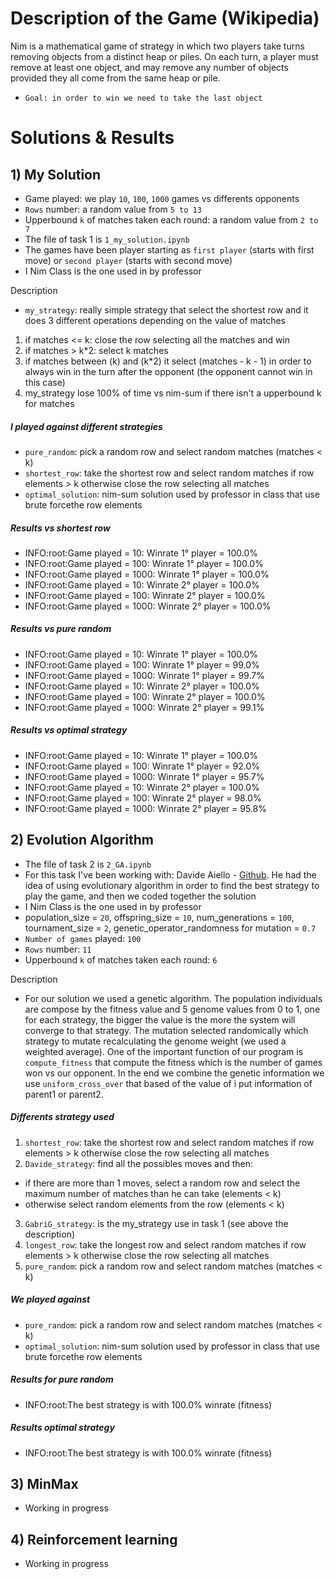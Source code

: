 # Description of the Game (Wikipedia)
Nim is a mathematical game of strategy in which two players take turns removing objects from a distinct heap or piles. On each turn, a player must remove at least one object, and may remove any number of objects provided they all come from the same heap or pile.
- `Goal: in order to win we need to take the last object`

# Solutions & Results
## 1) My Solution

- Game played: we play `10`, `100`, `1000` games vs differents opponents
- `Rows` number: a random value from `5 to 13`
- Upperbound `k` of matches taken each round: a random value from `2 to 7`
- The file of task 1 is `1_my_solution.ipynb`
- The games have been player starting as `first player` (starts with first move) or `second player` (starts with  second move)
- I Nim Class is the one used in by professor

Description

- `my_strategy`: really simple strategy that select the shortest row and it does 3 different operations depending on the value of matches
1. if matches <= k: close the row selecting all the matches and win
2. if matches > k*2: select k matches
3. if matches between (k) and (k*2) it select (matches - k - 1) in order to always win in the turn after the opponent (the opponent cannot win in this case)
4. my_strategy lose 100% of time vs nim-sum if there isn't a upperbound k for matches

##### I played against different strategies
- `pure_random`: pick a random row and select random matches (matches < k)
- `shortest_row`: take the shortest row and select random matches if row elements > k otherwise close the row selecting all matches
- `optimal_solution`: nim-sum solution used by professor in class that use brute forcethe row elements

##### Results vs shortest row
- INFO:root:Game played = 10: Winrate 1° player = 100.0% 
- INFO:root:Game played = 100: Winrate 1° player = 100.0% 
- INFO:root:Game played = 1000: Winrate 1° player = 100.0% 
- INFO:root:Game played = 10: Winrate 2° player = 100.0% 
- INFO:root:Game played = 100: Winrate 2° player = 100.0% 
- INFO:root:Game played = 1000: Winrate 2° player = 100.0% 

##### Results vs pure random
- INFO:root:Game played = 10: Winrate 1° player = 100.0% 
- INFO:root:Game played = 100: Winrate 1° player = 99.0% 
- INFO:root:Game played = 1000: Winrate 1° player = 99.7% 
- INFO:root:Game played = 10: Winrate 2° player = 100.0% 
- INFO:root:Game played = 100: Winrate 2° player = 100.0% 
- INFO:root:Game played = 1000: Winrate 2° player = 99.1%

##### Results vs optimal strategy
- INFO:root:Game played = 10: Winrate 1° player = 100.0% 
- INFO:root:Game played = 100: Winrate 1° player = 92.0% 
- INFO:root:Game played = 1000: Winrate 1° player = 95.7% 
- INFO:root:Game played = 10: Winrate 2° player = 100.0% 
- INFO:root:Game played = 100: Winrate 2° player = 98.0% 
- INFO:root:Game played = 1000: Winrate 2° player = 95.8% 

## 2) Evolution Algorithm
- The file of task 2 is `2_GA.ipynb` 
- For this task I've been working with: Davide Aiello - [Github](https://github.com/davideaiello/CI22-23_s303296). He had the idea of using evolutionary algorithm in order to find the best strategy to play the game, and then we coded together the solution
- I Nim Class is the one used in by professor
- population_size = `20`, offspring_size = `10`, num_generations = `100`, tournament_size = `2`, genetic_operator_randomness for mutation = `0.7`
- `Number of games` played: `100`
- `Rows` number: `11`
- Upperbound `k` of matches taken each round: `6`

Description
- For our solution we used a genetic algorithm. The population individuals are compose by the fitness value and 5 genome values from 0 to 1, one for each strategy, the bigger the value is the more the system will converge to that strategy. The mutation selected randomically which strategy to mutate recalculating the genome weight (we used a weighted average). One of the important function of our program is `compute_fitness` that compute the fitness which is the number of games won vs our opponent. In the end we combine the genetic information we use `uniform_cross_over` that based of the value of i put information of parent1 or parent2.

##### Differents strategy used
1. `shortest_row`: take the shortest row and select random matches if row elements > k otherwise close the row selecting all matches
2. `Davide_strategy`: find all the possibles moves and then:
- if there are more than 1 moves, select a random row and select the maximum number of matches than he can take (elements < k)
- otherwise select random elements from the row (elements < k)
3. `GabriG_strategy`: is the my_strategy use in task 1 (see above the description)
4. `longest_row`: take the longest row and select random matches if row elements > k otherwise close the row selecting all matches
5. `pure_random`: pick a random row and select random matches (matches < k)

##### We played against
- `pure_random`: pick a random row and select random matches (matches < k)
- `optimal_solution`: nim-sum solution used by professor in class that use brute forcethe row elements

##### Results for pure random
- INFO:root:The best strategy is<function GabriG_strategy> with 100.0% winrate (fitness)
##### Results optimal strategy
- INFO:root:The best strategy is<function GabriG_strategy> with 100.0% winrate (fitness)

## 3) MinMax
- Working in progress

## 4) Reinforcement learning
- Working in progress